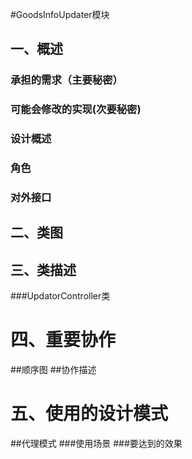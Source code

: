 #GoodsInfoUpdater模块
## 一、概述 ##

### 承担的需求（主要秘密） ###
### 可能会修改的实现(次要秘密) ###
### 设计概述 ###
### 角色 ###
### 对外接口 ###

## 二、类图 ##

## 三、类描述 ##

###UpdatorController类
# 四、重要协作 #
##顺序图
##协作描述

# 五、使用的设计模式 
##代理模式
###使用场景
###要达到的效果
